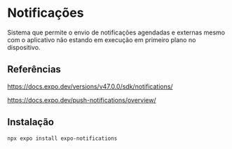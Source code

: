 # Notificações

Sistema que permite o envio de notificações agendadas e externas mesmo com o aplicativo não estando em execução em primeiro plano no dispositivo.

## Referências

https://docs.expo.dev/versions/v47.0.0/sdk/notifications/

https://docs.expo.dev/push-notifications/overview/

## Instalação

`npx expo install expo-notifications`
